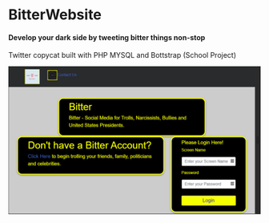 # BitterWebsite 
#### Develop your dark side by tweeting bitter things non-stop
Twitter copycat built with PHP MYSQL and Bottstrap (School Project)


![alt text][logo]

[logo]: https://github.com/marcusbalogh/BitterWebsite/blob/release/loginScreen.PNG?raw=true "Bitter Website screenshot"
